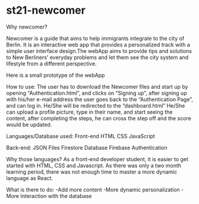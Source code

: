 # st21-newcomer
Why newcomer?

Newcomer is a guide that aims to help immigrants integrate to the city of Berlin.
It is an interactive web app that provides a personalized track with a simple user interface design.The webApp aims to provide tips and solutions to New Berliners' everyday problems and let them see the city system and lifestyle from a different perspective. 

Here is a small prototype of the webApp

How to use:
The user has to download the Newcomer files and start up by opening “Authentication.html”, and clicks on “Signing up”, after signing up with his/her e-mail address the user goes back to the “Authentication Page”, and can log in. He/She will be redirected to the “dashboard.html” 
He/She can upload a profile picture, type in their name, and start seeing the content, after completing the steps, he can cross the step off and the score would be updated.

Languages/Database used:
Front-end
HTML
CSS
JavaScript

Back-end:
JSON Files
Firestore Database
Firebase Authentication

Why those languages?
As a front-end developer student, it is easier to get started with HTML, CSS and Javascript. As there was only a two month learning period, there was not enough time to master a more dynamic language as React.

What is there to do:
-Add more content
-More dynamic personalization
-More Interaction with the database
